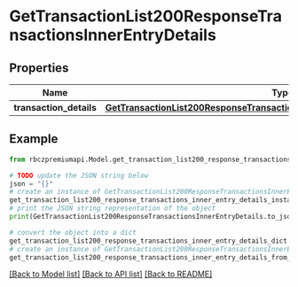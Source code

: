# GetTransactionList200ResponseTransactionsInnerEntryDetails


## Properties

Name | Type | Description | Notes
------------ | ------------- | ------------- | -------------
**transaction_details** | [**GetTransactionList200ResponseTransactionsInnerEntryDetailsTransactionDetails**](GetTransactionList200ResponseTransactionsInnerEntryDetailsTransactionDetails.md) |  | [optional] 

## Example

```python
from rbczpremiumapi.Model.get_transaction_list200_response_transactions_inner_entry_details import GetTransactionList200ResponseTransactionsInnerEntryDetails

# TODO update the JSON string below
json = "{}"
# create an instance of GetTransactionList200ResponseTransactionsInnerEntryDetails from a JSON string
get_transaction_list200_response_transactions_inner_entry_details_instance = GetTransactionList200ResponseTransactionsInnerEntryDetails.from_json(json)
# print the JSON string representation of the object
print(GetTransactionList200ResponseTransactionsInnerEntryDetails.to_json())

# convert the object into a dict
get_transaction_list200_response_transactions_inner_entry_details_dict = get_transaction_list200_response_transactions_inner_entry_details_instance.to_dict()
# create an instance of GetTransactionList200ResponseTransactionsInnerEntryDetails from a dict
get_transaction_list200_response_transactions_inner_entry_details_from_dict = GetTransactionList200ResponseTransactionsInnerEntryDetails.from_dict(get_transaction_list200_response_transactions_inner_entry_details_dict)
```
[[Back to Model list]](../README.md#documentation-for-models) [[Back to API list]](../README.md#documentation-for-api-endpoints) [[Back to README]](../README.md)


